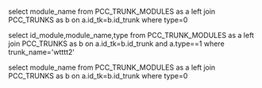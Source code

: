 
select module_name  from PCC_TRUNK_MODULES as a left join PCC_TRUNKS as b on a.id_tk=b.id_trunk where type=0

select id_module,module_name,type from PCC_TRUNK_MODULES as a left join PCC_TRUNKS as b on a.id_tk=b.id_trunk and a.type==1 where trunk_name='wtttt2'



select module_name  from PCC_TRUNK_MODULES as a left join PCC_TRUNKS as b on a.id_tk=b.id_trunk where type=0
